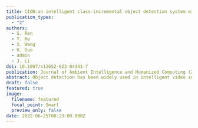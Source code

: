 ```yaml
---
title: CIOD:an intelligent class-incremental object detection system with nearest mean of exemplars
publication_types:
  - "2"
authors:
  - S. Ren
  - Y. He
  - X. Wang
  - K. Guo
  - admin
  - J. Li
doi: 10.1007/s12652-022-04341-7
publication: Journal of Ambient Intelligence and Humanized Computing (2022)
abstract: Object detection has been widely used in intelligent video surveillance, robot navigation, industrial detection, and other fields. Object detection can effectively reduce the consumption of human capital and has important practical significance. However, the existing object detection methods lack adaptability to the application environment and need to obtain all images classes at one time to train the model in a static setting, and do not support the incremental learning. Therefore, we propose a novel Class-Incremental Object Detection (CIOD) framework based on deep learning. CIOD divides object detection into two stages:object candidate box generation and selection. In the first stage, we improved the traditional OpenCV cascaded classifier to adapt to class-incremental learning while maintaining accuracy. In the second stage, we use example sets and prototype vectors to construct a class increment-based classifier to identify the generated object candidate box. We verify the effectiveness of the proposed method in terms of object detection effect, efficiency, and memory capacity. Experimental results show that CIOD can detect object in a class-incremental manner and can control the memory capacity not to increase with the number of newly increased classes.
draft: false
featured: true
image:
  filename: featured
  focal_point: Smart
  preview_only: false
date: 2022-06-25T08:23:00.000Z
---
```

